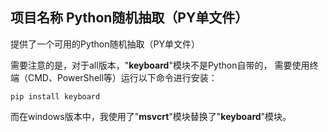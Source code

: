 ## 项目名称 Python随机抽取（PY单文件）
提供了一个可用的Python随机抽取（PY单文件）

需要注意的是，对于all版本，"**keyboard**"模块不是Python自带的，
需要使用终端（CMD、PowerShell等）运行以下命令进行安装：
```batch
pip install keyboard
```
而在windows版本中，我使用了"**msvcrt**"模块替换了"**keyboard**"模块。
